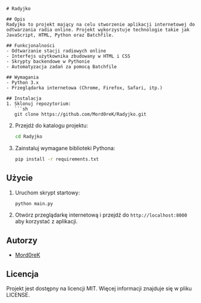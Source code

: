 
```
# Radyjko

## Opis
Radyjko to projekt mający na celu stworzenie aplikacji internetowej do odtwarzania radia online. Projekt wykorzystuje technologie takie jak JavaScript, HTML, Python oraz Batchfile.

## Funkcjonalności
- Odtwarzanie stacji radiowych online
- Interfejs użytkownika zbudowany w HTML i CSS
- Skrypty backendowe w Pythonie
- Automatyzacja zadań za pomocą Batchfile

## Wymagania
- Python 3.x
- Przeglądarka internetowa (Chrome, Firefox, Safari, itp.)

## Instalacja
1. Sklonuj repozytorium:
   ```sh
   git clone https://github.com/Mord0reK/Radyjko.git
   ```
2. Przejdź do katalogu projektu:
   ```sh
   cd Radyjko
   ```
3. Zainstaluj wymagane biblioteki Pythona:
   ```sh
   pip install -r requirements.txt
   ```

## Użycie
1. Uruchom skrypt startowy:
   ```sh
   python main.py
   ```
2. Otwórz przeglądarkę internetową i przejdź do `http://localhost:8000` aby korzystać z aplikacji.

## Autorzy
- [Mord0reK](https://github.com/Mord0reK)

## Licencja
Projekt jest dostępny na licencji MIT. Więcej informacji znajduje się w pliku LICENSE.
```

